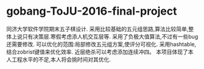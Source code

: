 # gobang-ToJU-2016-final-project
同济大学软件学院期末五子棋设计.
采用比较基础的五元组思路,算法比较简单,整体上说只有决策层.寒假考虑添人机交互层等.
采用了负极大值算法,不过有一些bug还需要修改.
可以优化的范围:局部修改五元组方案,使评分可视化.
采用hashtable,结合zobrist键值来优化效率.
近层绝杀可以考虑添加连续冲四。
本项目体现了本人工程水平的不足,本人将会挑时间对其优化.
